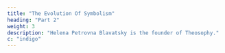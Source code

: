```yaml
---
title: "The Evolution Of Symbolism"
heading: "Part 2"
weight: 3
description: "Helena Petrovna Blavatsky is the founder of Theosophy."
c: "indigo"
---
```


